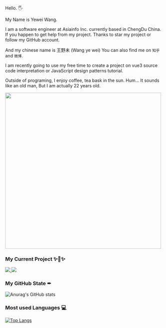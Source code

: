 Hello. 🖐

My Name is Yewei Wang.

I am a software engineer at Asiainfo Inc. currently based in ChengDu China. If you happen to get help from my project. Thanks to star my project or follow my GitHub account.

And my chinese name is 王野未 (Wang ye wei) You can also find me on `知乎` and `微博`.

I am recently going to use my free time to create a project on vue3 source code interpretation or JavaScript design patterns tutorial.

Outside of programing, I enjoy coffee, tea bask in the sun. Hum... It sounds like an old man, But I am actually 22 years old.

<img src="https://user-images.githubusercontent.com/49926816/221478636-92a62e19-fc86-40d8-a1fb-f267c9407993.JPG" width="500px" align="center"/>


### My Current Project ✨👀✨ 

<a href="https://github.com/wangyewei/design-06k4">
  <img src="https://github-readme-stats.vercel.app/api/pin/?username=wangyewei&repo=design-06k4&theme=react" />
</a>
<a href="https://github.com/wangyewei/k4kit">
  <img src="https://github-readme-stats.vercel.app/api/pin/?username=wangyewei&repo=K4kit&theme=vue" />
</a>

### My GitHub State ✒

![Anurag's GitHub stats](https://github-readme-stats.vercel.app/api?username=wangyewei&show_icons=true&theme=radical)

### Most used Languages 💻
[![Top Langs](https://github-readme-stats.vercel.app/api/top-langs/?username=wangyewei&layout=compact&theme=radical)](https://github.com/anuraghazra/github-readme-stats)

<!--
**WangYeWei/WangyeWei** is a ✨ _special_ ✨ repository because its `README.md` (this file) appears on your GitHub profile.

Here are some ideas to get you started:

- 🔭 I’m currently working on ...
- 🌱 I’m currently learning ...
- 👯 I’m looking to collaborate on ...
- 🤔 I’m looking for help with ...
- 💬 Ask me about ...
- 📫 How to reach me: ...
- 😄 Pronouns: ...
- ⚡ Fun fact: ...
-->
